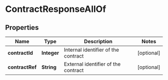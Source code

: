 

# ContractResponseAllOf


## Properties

| Name | Type | Description | Notes |
|------------ | ------------- | ------------- | -------------|
|**contractId** | **Integer** | Internal identifier of the contract |  [optional] |
|**contractRef** | **String** | External identifier of the contract |  [optional] |



